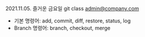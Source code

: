 2021.11.05. 즐거운 금요일 git class
admin@company.com

- 기본 명령어: add, commit, diff, restore, status, log
- Branch 명령어: branch, checkout, merge

